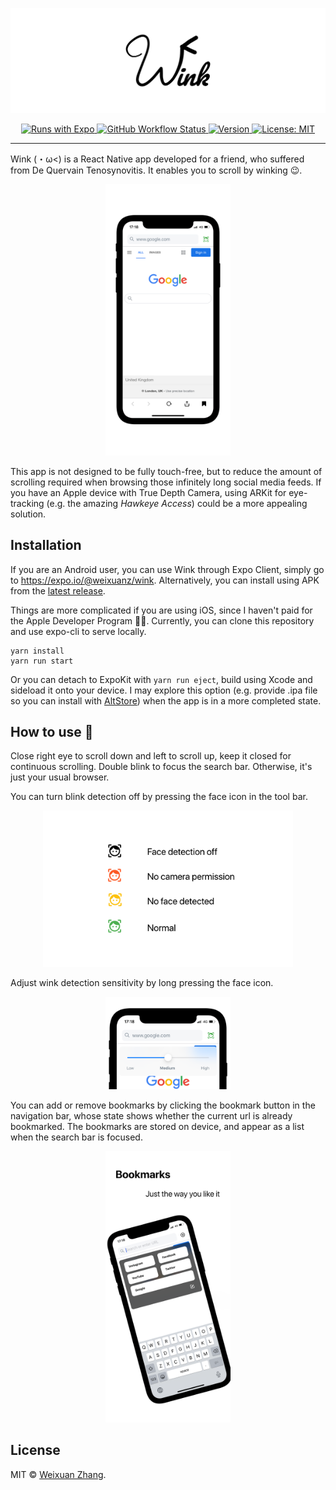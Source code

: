 ![Wink](/docs/head.png)

<p align="center">
    <a aria-label="expo" href="https://expo.io/" target="_blank">
        <img alt="Runs with Expo" src="https://img.shields.io/badge/Runs%20with%20Expo-000.svg?style=flat-square&logo=EXPO&labelColor=f3f3f3&logoColor=000">
    </a>   
    <a aria-label="build" href="https://github.com/WeixuanZ/wink/actions" target="_blank">
      <img alt="GitHub Workflow Status" src="https://img.shields.io/github/workflow/status/weixuanz/wink/Expo%20Publish?style=flat-square">
    </a>
    <a aria-label="version" href="https://github.com/WeixuanZ/wink/blob/master/CHANGELOG.md">
      <img alt="Version" src="https://img.shields.io/github/package-json/v/weixuanz/wink?style=flat-square">
    </a>
    <a aria-label="licensed" href="https://github.com/WeixuanZ/wink/blob/master/LICENSE" target="_blank">
      <img alt="License: MIT" src="https://img.shields.io/github/license/weixuanz/wink?style=flat-square">
    </a>
</p>

---

Wink (・ω<) is a React Native app developed for a friend, who suffered from De Quervain Tenosynovitis. It enables you to scroll by winking 😉.

<p align="center">
  <img alt="Wink" src="/docs/1.png" width="200">
</p>

This app is not designed to be fully touch-free, but to reduce the amount of scrolling required when browsing those infinitely long social media feeds. If you have an Apple device with True Depth Camera, using ARKit for eye-tracking (e.g. the amazing _Hawkeye Access_) could be a more appealing solution.

## Installation

If you are an Android user, you can use Wink through Expo Client, simply go to https://expo.io/@weixuanz/wink. Alternatively, you can install using APK from the [latest release](https://github.com/WeixuanZ/wink/releases/latest).

Things are more complicated if you are using iOS, since I haven't paid for the Apple Developer Program 🤦‍♂️. Currently, you can clone this repository and use expo-cli to serve locally.

```
yarn install
yarn run start
```

Or you can detach to ExpoKit with `yarn run eject`, build using Xcode and sideload it onto your device. I may explore this option (e.g. provide .ipa file so you can install with [AltStore](https://github.com/rileytestut/AltStore)) when the app is in a more completed state.

## How to use 👀

Close right eye to scroll down and left to scroll up, keep it closed for continuous scrolling. Double blink to focus the search bar. Otherwise, it's just your usual browser.

You can turn blink detection off by pressing the face icon in the tool bar.

<p align="center">
  <img alt="Face icon states" src="/docs/face.png" width="400">
</p>

Adjust wink detection sensitivity by long pressing the face icon.

<p align="center">
  <img alt="Wink detection slider" src="docs/4.png" width="200">
</p>

You can add or remove bookmarks by clicking the bookmark button in the navigation bar, whose state shows whether the current url is already bookmarked. The bookmarks are stored on device, and appear as a list when the search bar is focused.

<p align="center">
  <img alt="Wink" src="/docs/2.png" width="200">
</p>

## License

MIT © [Weixuan Zhang](https://weixuanz.github.io/about/).
